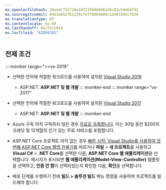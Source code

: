 ```yaml
---
ms.openlocfilehash: 29aedc73173de34723f0db846a26c82cbde64f41
ms.sourcegitcommit: 94b3a052fb1229c7e7f8804b09c1d403385c7630
ms.translationtype: HT
ms.contentlocale: ko-KR
ms.lasthandoff: 04/23/2019
ms.locfileid: "62899105"
---
```

## <a name="prerequisites"></a>전제 조건

::: moniker range=">=vs-2019"

* 선택한 언어에 적절한 워크로드를 사용하여 설치된 [Visual Studio 2019](https://visualstudio.microsoft.com/downloads/?utm_medium=microsoft&utm_source=docs.microsoft.com&utm_campaign=inline+link&utm_content=download+vs2019)
  * ASP.NET: **ASP.NET 및 웹 개발**
::: moniker-end
::: moniker range="vs-2017"
* 선택한 언어에 적절한 워크로드를 사용하여 설치된 [Visual Studio 2017](https://visualstudio.microsoft.com/vs/older-downloads/?utm_medium=microsoft&utm_source=docs.microsoft.com&utm_campaign=vs+2017+download)
  * ASP.NET: **ASP.NET 및 웹 개발**
::: moniker-end

* Azure 구독 아직 구독하지 않은 경우 [무료로 등록합니다](https://azure.microsoft.com/free/dotnet/). 이는 30일 동안 $200의 크레딧 및 12개월의 인기 있는 무료 서비스를 포함합니다.

* ASP.NET Core 프로젝트 아직 없는 경우 [빠른 시작: Visual Studio를 사용하여 첫 번째 ASP.NET Core 웹앱 만들기](../../ide/quickstart-aspnet-core.md)를 따르거나 **파일** > **새 프로젝트**를 사용하고 **Visual C#** > **.NET Core**를 선택한 다음, **ASP.NET Core 웹 애플리케이션**을 선택합니다. 메시지가 표시되면 **웹 애플리케이션(Model-View-Controller)** 템플릿을 선택하고, **인증 안 함**이 선택되었는지 확인한 다음, **확인**을 선택합니다.

* 배포 단계를 수행하기 전에 **빌드 > 솔루션 빌드** 메뉴 명령을 사용하여 프로젝트를 빌드해야 합니다.